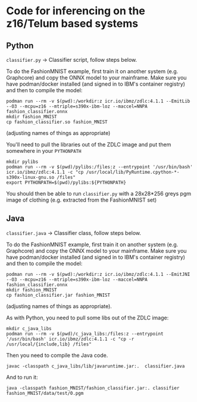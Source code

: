 # Code for inferencing on the z16/Telum based systems

## Python

`classifier.py` -> Classifier script, follow steps below.

To do the FashionMNIST example, first train it on another system (e.g. Graphcore) and copy the ONNX model to your mainframe. Make sure you have podman/docker installed (and signed in to IBM's container registry) and then to compile the model:

```
podman run --rm -v $(pwd):/workdir:z icr.io/ibmz/zdlc:4.1.1 --EmitLib --O3 --mcpu=z16 --mtriple=s390x-ibm-loz --maccel=NNPA fashion_classifier.onnx
mkdir fashion_MNIST
cp fashion_classifier.so fashion_MNIST
```

(adjusting names of things as appropriate)

You'll need to pull the libraries out of the ZDLC image and put them somewhere in your `PYTHONPATH`

```
mkdir pylibs
podman run --rm -v $(pwd)/pylibs:/files:z --entrypoint '/usr/bin/bash' icr.io/ibmz/zdlc:4.1.1 -c "cp /usr/local/lib/PyRuntime.cpython-*-s390x-linux-gnu.so /files"
export PYTHONPATH=$(pwd)/pylibs:${PYTHONPATH}
```

You should then be able to run `classifier.py` with a 28x28*256 greys pgm image of clothing (e.g. extracted from the FashionMNIST set)

## Java

`classifier.java` -> Classifier class, follow steps below.

To do the FashionMNIST example, first train it on another system (e.g. Graphcore) and copy the ONNX model to your mainframe. Make sure you have podman/docker installed (and signed in to IBM's container registry) and then to compile the model:

```
podman run --rm -v $(pwd):/workdir:z icr.io/ibmz/zdlc:4.1.1 --EmitJNI --O3 --mcpu=z16 --mtriple=s390x-ibm-loz --maccel=NNPA fashion_classifier.onnx
mkdir fashion_MNIST
cp fashion_classifier.jar fashion_MNIST
```

(adjusting names of things as appropriate).

As with Python, you need to pull some libs out of the ZDLC image:

```
mkdir c_java_libs
podman run --rm -v $(pwd)/c_java_libs:/files:z --entrypoint '/usr/bin/bash' icr.io/ibmz/zdlc:4.1.1 -c "cp -r /usr/local/{include,lib} /files"
```

Then you need to compile the Java code.

```
javac -classpath c_java_libs/lib/javaruntime.jar:.  classifier.java
```

And to run it:

```
java -classpath fashion_MNIST/fashion_classifier.jar:. classifier fashion_MNIST/data/test/0.pgm
```